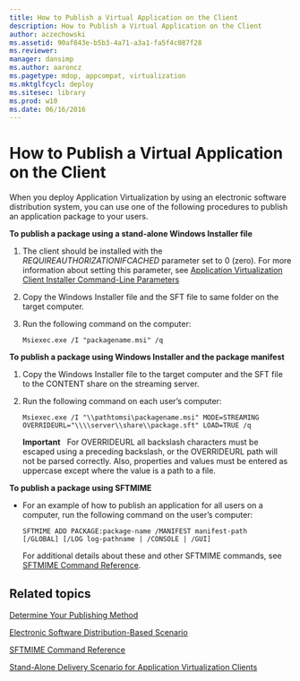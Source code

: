 ```yaml
---
title: How to Publish a Virtual Application on the Client
description: How to Publish a Virtual Application on the Client
author: aczechowski
ms.assetid: 90af843e-b5b3-4a71-a3a1-fa5f4c087f28
ms.reviewer: 
manager: dansimp
ms.author: aaroncz
ms.pagetype: mdop, appcompat, virtualization
ms.mktglfcycl: deploy
ms.sitesec: library
ms.prod: w10
ms.date: 06/16/2016
---
```



# How to Publish a Virtual Application on the Client


When you deploy Application Virtualization by using an electronic software distribution system, you can use one of the following procedures to publish an application package to your users.

**To publish a package using a stand-alone Windows Installer file**

1.  The client should be installed with the *REQUIREAUTHORIZATIONIFCACHED* parameter set to 0 (zero). For more information about setting this parameter, see [Application Virtualization Client Installer Command-Line Parameters](application-virtualization-client-installer-command-line-parameters.md)

2.  Copy the Windows Installer file and the SFT file to same folder on the target computer.

3.  Run the following command on the computer:

    `Msiexec.exe /I "packagename.msi" /q`

**To publish a package using Windows Installer and the package manifest**

1.  Copy the Windows Installer file to the target computer and the SFT file to the CONTENT share on the streaming server.

2.  Run the following command on each user’s computer:

    `Msiexec.exe /I "\\pathtomsi\packagename.msi" MODE=STREAMING  OVERRIDEURL="\\\\server\\share\\package.sft" LOAD=TRUE /q`

    **Important**  
    For OVERRIDEURL all backslash characters must be escaped using a preceding backslash, or the OVERRIDEURL path will not be parsed correctly. Also, properties and values must be entered as uppercase except where the value is a path to a file.

     

**To publish a package using SFTMIME**

-   For an example of how to publish an application for all users on a computer, run the following command on the user’s computer:

    `SFTMIME ADD PACKAGE:package-name /MANIFEST manifest-path                                 [/GLOBAL] [/LOG log-pathname | /CONSOLE | /GUI]`

    For additional details about these and other SFTMIME commands, see [SFTMIME Command Reference](sftmime--command-reference.md).

## Related topics


[Determine Your Publishing Method](determine-your-publishing-method.md)

[Electronic Software Distribution-Based Scenario](electronic-software-distribution-based-scenario.md)

[SFTMIME Command Reference](sftmime--command-reference.md)

[Stand-Alone Delivery Scenario for Application Virtualization Clients](stand-alone-delivery-scenario-for-application-virtualization-clients.md)

 

 





